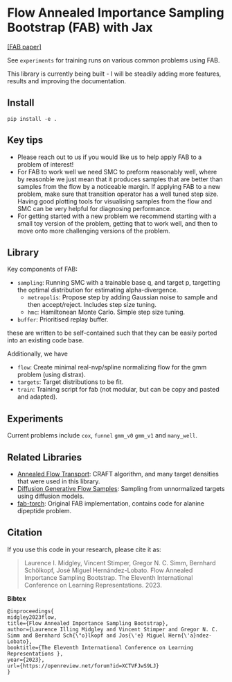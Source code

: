# Flow Annealed Importance Sampling Bootstrap (FAB) with Jax
[[FAB paper]](https://arxiv.org/abs/2208.01893)

See `experiments` for training runs on various common problems using FAB.

This library is currently being built - I will be steadily adding more features, results and improving the documentation.



## Install
```shell
pip install -e .
```

## Key tips
 - Please reach out to us if you would like us to help apply FAB to a problem of interest!
 - For FAB to work well we need SMC to preform reasonably well, where by reasonble we just mean that it produces samples that are
better than samples from the flow by a noticeable margin.
If applying FAB to a new problem, make sure that transition operator has a well tuned step size.
Having good plotting tools for visualising samples from the flow and SMC can be very helpful for diagnosing performance.
 - For getting started with a new problem we recommend starting with a small toy version of the problem, getting that to work
well, and then to move onto more challenging versions of the problem.


## Library
Key components of FAB:
- `sampling`: Running SMC with a trainable base q, and target p, targetting the optimal distribution for estimating alpha-divergence.
   - `metropolis`: Propose step by adding Gaussian noise to sample and then accept/reject. Includes step size tuning.
   - `hmc`: Hamiltonean Monte Carlo. Simple step size tuning.
- `buffer`: Prioritised replay buffer. 

these are written to be self-contained such that they can be easily ported into an existing code base.

Additionally, we have
 - `flow`: Create minimal real-nvp/spline normalizing flow for the gmm problem (using distrax).
 - `targets`: Target distributions to be fit.
 - `train`: Training script for fab (not modular, but can be copy and pasted and adapted).


## Experiments
Current problems include `cox`, `funnel` `gmm_v0` `gmm_v1` and `many_well`.


## Related Libraries
- [Annealed Flow Transport](https://github.com/google-deepmind/annealed_flow_transport/tree/master): CRAFT algorithm, and many target densities that were used in this library.
- [Diffusion Generative Flow Samples](https://github.com/zdhNarsil/Diffusion-Generative-Flow-Samplers): Sampling from unnormalized targets using diffusion models.
- [fab-torch](https://github.com/lollcat/fab-torch): Original FAB implementation, contains code for alanine dipeptide problem.


## Citation

If you use this code in your research, please cite it as:

> Laurence I. Midgley, Vincent Stimper, Gregor N. C. Simm, Bernhard Schölkopf, José Miguel Hernández-Lobato.
> Flow Annealed Importance Sampling Bootstrap. The Eleventh International Conference on Learning Representations. 2023.

**Bibtex**

```
@inproceedings{
midgley2023flow,
title={Flow Annealed Importance Sampling Bootstrap},
author={Laurence Illing Midgley and Vincent Stimper and Gregor N. C. Simm and Bernhard Sch{\"o}lkopf and Jos{\'e} Miguel Hern{\'a}ndez-Lobato},
booktitle={The Eleventh International Conference on Learning Representations },
year={2023},
url={https://openreview.net/forum?id=XCTVFJwS9LJ}
}
```